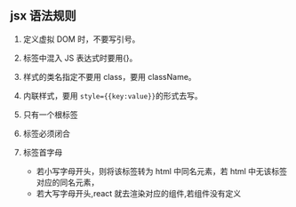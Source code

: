 ## jsx 语法规则

1. 定义虚拟 DOM 时，不要写引号。

2. 标签中混入 JS 表达式时要用{}。

3. 样式的类名指定不要用 class，要用 className。

4. 内联样式，要用 `style={{key:value}}`的形式去写。

5. 只有一个根标签

6. 标签必须闭合
7. 标签首字母
   - 若小写字母开头，则将该标签转为 html 中同名元素，若 html 中无该标签对应的同名元素，
   - 若大写字母开头,react 就去渲染对应的组件,若组件没有定义
